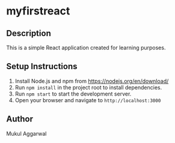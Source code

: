 # myfirstreact

## Description
This is a simple React application created for learning purposes.

## Setup Instructions

1. Install Node.js and npm from https://nodejs.org/en/download/
2. Run `npm install` in the project root to install dependencies.
3. Run `npm start` to start the development server.
4. Open your browser and navigate to `http://localhost:3000`

## Author
Mukul Aggarwal
